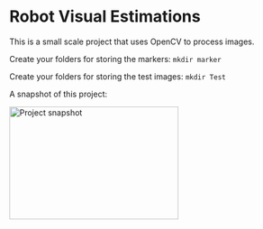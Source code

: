 # Robot Visual Estimations
This is a small scale project that uses OpenCV to process images. 

Create your folders for storing the markers:
``` mkdir marker ```

Create your folders for storing the test images:
``` mkdir Test ```

A snapshot of this project: 

<img src="./result1.png" alt="Project snapshot" width="300" height="200">
